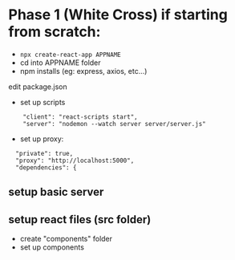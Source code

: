 Phase 1 (White Cross) if starting from scratch:
===

- ```npx create-react-app APPNAME```
- cd into APPNAME folder
- npm installs (eg: express, axios, etc...)

edit package.json

- set up scripts
```
    "client": "react-scripts start",
    "server": "nodemon --watch server server/server.js"
```
- set up proxy: 

```
  "private": true,
  "proxy": "http://localhost:5000",
  "dependencies": {
```

setup basic server
---

setup react files (src folder)
---

- create "components" folder
- set up components